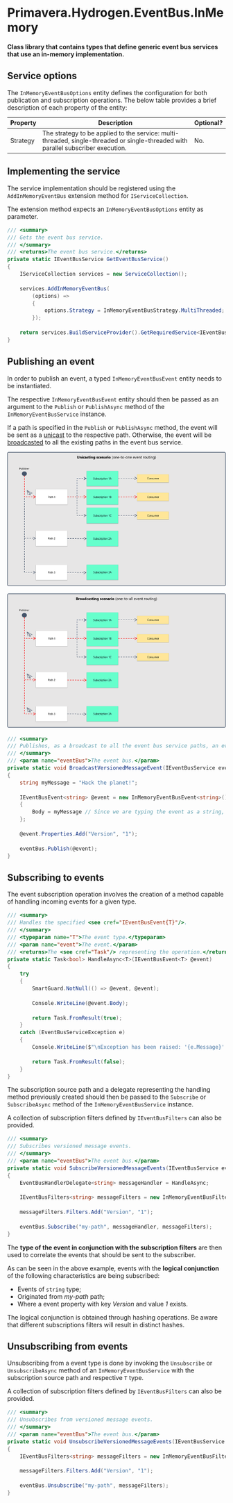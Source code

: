 # Primavera.Hydrogen.EventBus.InMemory

**Class library that contains types that define generic event bus services that use an in-memory implementation.**

## Service options

The `InMemoryEventBusOptions` entity defines the configuration for both publication and subscription operations. The below table provides a brief description of each property of the entity:

| Property | Description                                                                                                                       | Optional? |
| -------- | --------------------------------------------------------------------------------------------------------------------------------- | --------- |
| Strategy | The strategy to be applied to the service: multi-threaded, single-threaded or single-threaded with parallel subscriber execution. | No.       |

## Implementing the service

The service implementation should be registered using the `AddInMemoryEventBus` extension method for `IServiceCollection`.

The extension method expects an `InMemoryEventBusOptions` entity as parameter.

```csharp
/// <summary>
/// Gets the event bus service.
/// </summary>
/// <returns>The event bus service.</returns>
private static IEventBusService GetEventBusService()
{
    IServiceCollection services = new ServiceCollection();

    services.AddInMemoryEventBus(
        (options) =>
        {
            options.Strategy = InMemoryEventBusStrategy.MultiThreaded;
        });

    return services.BuildServiceProvider().GetRequiredService<IEventBusService>();
}
```

## Publishing an event

In order to publish an event, a typed `InMemoryEventBusEvent` entity needs to be instantiated.

The respective `InMemoryEventBusEvent` entity should then be passed as an argument to the `Publish` or `PublishAsync` method of the `InMemoryEventBusService` instance.

If a path is specified in the `Publish` or `PublishAsync` method, the event will be sent as a [unicast](https://en.wikipedia.org/wiki/Unicast) to the respective path. Otherwise, the event will be [broadcasted](https://en.wikipedia.org/wiki/Broadcasting_(networking)) to all the existing paths in the event bus service.

![Unicasting scenario](_assets/inmemory-eventbus-unicasting.png)

![Broadcasting scenario](_assets/inmemory-eventbus-broadcasting.png)

```csharp
/// <summary>
/// Publishes, as a broadcast to all the event bus service paths, an event containing a versioned message.
/// </summary>
/// <param name="eventBus">The event bus.</param>
private static void BroadcastVersionedMessageEvent(IEventBusService eventBus)
{
    string myMessage = "Hack the planet!";

    IEventBusEvent<string> @event = new InMemoryEventBusEvent<string>()
    {
        Body = myMessage // Since we are typing the event as a string, we need to provide a string to the event body.
    };

    @event.Properties.Add("Version", "1");

    eventBus.Publish(@event);
}
```

## Subscribing to events

The event subscription operation involves the creation of a method capable of handling incoming events for a given type.

```csharp
/// <summary>
/// Handles the specified <see cref="IEventBusEvent{T}"/>.
/// </summary>
/// <typeparam name="T">The event type.</typeparam>
/// <param name="event">The event.</param>
/// <returns>The <see cref="Task"/> representing the operation.</returns>
private static Task<bool> HandleAsync<T>(IEventBusEvent<T> @event)
{
    try
    {
        SmartGuard.NotNull(() => @event, @event);

        Console.WriteLine(@event.Body);

        return Task.FromResult(true);
    }
    catch (EventBusServiceException e)
    {
        Console.WriteLine($"\nException has been raised: '{e.Message}'.");

        return Task.FromResult(false);
    }
}
```

The subscription source path and a delegate representing the handling method previously created should then be passed to the `Subscribe` or `SubscribeAsync` method of the `InMemoryEventBusService` instance.

A collection of subscription filters defined by `IEventBusFilters` can also be provided.

```csharp
/// <summary>
/// Subscribes versioned message events.
/// </summary>
/// <param name="eventBus">The event bus.</param>
private static void SubscribeVersionedMessageEvents(IEventBusService eventBus)
{
    EventBusHandlerDelegate<string> messageHandler = HandleAsync;

    IEventBusFilters<string> messageFilters = new InMemoryEventBusFilters<string>();

    messageFilters.Filters.Add("Version", "1");

    eventBus.Subscribe("my-path", messageHandler, messageFilters);
}
```

The **type of the event in conjunction with the subscription filters** are then used to correlate the events that should be sent to the subscriber.

As can be seen in the above example, events with the **logical conjunction** of the following characteristics are being subscribed:

- Events of `string` type;
- Originated from *my-path* path;
- Where a event property with key *Version* and value *1* exists.

The logical conjunction is obtained through hashing operations. Be aware that different subscriptions filters will result in distinct hashes.

## Unsubscribing from events

Unsubscribing from a event type is done by invoking the `Unsubscribe` or `UnsubscribeAsync` method of an `InMemoryEventBusService` with the subscription source path and respective `T` type.

A collection of subscription filters defined by `IEventBusFilters` can also be provided.

```csharp
/// <summary>
/// Unsubscribes from versioned message events.
/// </summary>
/// <param name="eventBus">The event bus.</param>
private static void UnsubscribeVersionedMessageEvents(IEventBusService eventBus)
{
    IEventBusFilters<string> messageFilters = new InMemoryEventBusFilters<string>();

    messageFilters.Filters.Add("Version", "1");

    eventBus.Unsubscribe("my-path", messageFilters);
}
```

